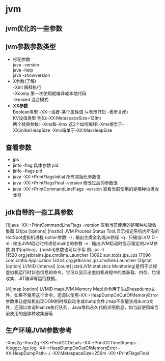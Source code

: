 # jvm
## jvm优化的一些参数
## jvm参数参数类型
  * 标配参数    
    java -version     
    java -help  
    java -showversion
  * X参数(了解)  
    -Xint 解释执行  
    -Xcomp 第一次使用就编译成本地代码  
    -Xmixed 混合模式
  * __XX参数__  
   Boolean类型 -XX:+或者-某个属性值 (+表示开启 -表示关闭)  
   KV设值类型 例如:-XX:MetaspaceSize=128m  
   两个经典参数: -Xms和-Xmx 这2个如何解释:-Xms相当于-XX:initialHeapSize -Xmx箱单于-XX:MaxHeapSize
## 查看参数
  * jps 
  * jinfo  -flag 具体参数 pid
  * jinfo  -flags pid
  * java -XX:+PrintFlagsInitial 所有初始化参数值
  * java -XX:+PrintFlagsFinal -version 修改过后的参数值
  * java -XX:+PrintCommandLineFlags -version 查看当前使用的是哪种垃圾收集器  

## jdk自带的一些工具参数
(1)java -XX:+PrintCommandLineFlags -version 查看当前使用的是哪种垃圾收集器
(2)jps [options] [hostid]  JVM Process Status Tool,显示指定系统内所有的HotSpot虚拟机进程
    option参数:
        -l : 输出主类全名或jar路径
        -q : 只输出LVMID
        -m : 输出JVM启动时传递给main()的参数
        -v : 输出JVM启动时显示指定的JVM参数
        其中[option]、[hostid]参数也可以不写
     例: jps -l   
        11520 org.jetbrains.jps.cmdline.Launcher
        13092 sun.tools.jps.Jps
        17096 com.cmhb.Application
        13244 org.jetbrains.jps.cmdline.Launcher
(3)jstat [option] LVMID [interval] [count] jstat(JVM statistics Monitoring)是用于监视虚拟机运行时状态信息的命令，它可以显示出虚拟机进程中的类装载、内存、垃圾收集、JIT编译等运行数据。
 
(4)jmap [option] LVMID map(JVM Memory Map)命令用于生成heapdump文件，如果不使用这个命令，还阔以使用-XX:+HeapDumpOnOutOfMemoryError参数来让虚拟机出现OOM的时候自动生成dump文件.jmap不仅能生成dump文件，还阔以查询finalize执行队列、Java堆和永久代的详细信息，如当前使用率当前使用的是哪种收集器等
    
## 生产环境JVM参数参考
 -Xms2g
 -Xmx2g
 -XX:+PrintGCDetails
 -XX:+PrintGCTimeStamps
 -Xloggc:./gc.log
 -XX:+HeapDumpOnOutOfMemoryError
 -XX:HeapDumpPath=./
 -XX:MetaspaceSize=256m
 -XX:+PrintFlagsFinal    

